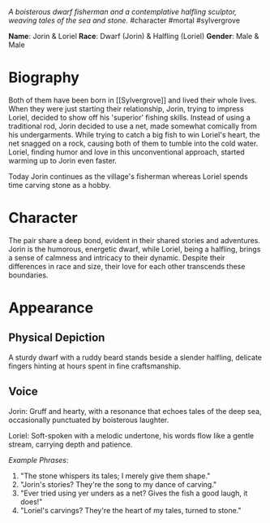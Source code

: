 _A boisterous dwarf fisherman and a contemplative halfling sculptor, weaving tales of the sea and stone._
#character #mortal #sylvergrove

**Name**: Jorin & Loriel
**Race**: Dwarf (Jorin) & Halfling (Loriel)
**Gender**: Male & Male
# Biography
Both of them have been born in [[Sylvergrove]] and lived their whole lives. When they were just starting their relationship, Jorin, trying to impress Loriel, decided to show off his 'superior' fishing skills. Instead of using a traditional rod, Jorin decided to use a net, made somewhat comically from his undergarments. While trying to catch a big fish to win Loriel's heart, the net snagged on a rock, causing both of them to tumble into the cold water. Loriel, finding humor and love in this unconventional approach, started warming up to Jorin even faster.

Today Jorin continues as the village's fisherman whereas Loriel spends time carving stone as a hobby.
# Character
The pair share a deep bond, evident in their shared stories and adventures. Jorin is the humorous, energetic dwarf, while Loriel, being a halfling, brings a sense of calmness and intricacy to their dynamic. Despite their differences in race and size, their love for each other transcends these boundaries.
# Appearance
## Physical Depiction
A sturdy dwarf with a ruddy beard stands beside a slender halfling, delicate fingers hinting at hours spent in fine craftsmanship.
## Voice
Jorin: Gruff and hearty, with a resonance that echoes tales of the deep sea, occasionally punctuated by boisterous laughter.

Loriel: Soft-spoken with a melodic undertone, his words flow like a gentle stream, carrying depth and patience.

_Example Phrases_:

1. "The stone whispers its tales; I merely give them shape."
2. "Jorin's stories? They're the song to my dance of carving."
3. "Ever tried using yer unders as a net? Gives the fish a good laugh, it does!"
4. "Loriel's carvings? They're the heart of my tales, turned to stone."